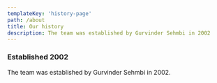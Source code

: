 ```yaml
---
templateKey: 'history-page'
path: /about
title: Our history
description: The team was established by Gurvinder Sehmbi in 2002
---
```

### Established 2002
The team was established by Gurvinder Sehmbi in 2002.

